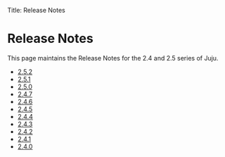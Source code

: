 Title: Release Notes

# Release Notes

This page maintains the Release Notes for the 2.4 and 2.5 series of Juju.

 - [2.5.2](release-notes-2.5.2.md)
 - [2.5.1](release-notes-2.5.1.md)
 - [2.5.0](release-notes-2.5.0.md)
 - [2.4.7](release-notes-2.4.7.md)
 - [2.4.6](release-notes-2.4.6.md)
 - [2.4.5](release-notes-2.4.5.md)
 - [2.4.4](release-notes-2.4.4.md)
 - [2.4.3](release-notes-2.4.3.md)
 - [2.4.2](release-notes-2.4.2.md)
 - [2.4.1](release-notes-2.4.1.md)
 - [2.4.0](release-notes-2.4.0.md)
